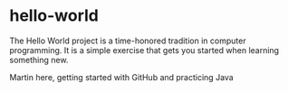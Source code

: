 # hello-world
The Hello World project is a time-honored tradition in computer programming. It is a simple exercise that gets you started when learning something new.

Martin here, getting started with GitHub and practicing Java

